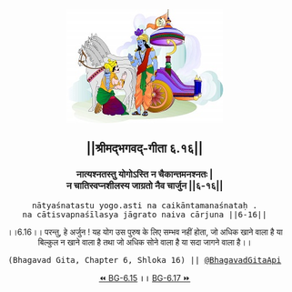 <center><img src="../../asset/BG.png" alt="#API #bhagavadgitaapi #slok #nodejs #js #api #gitaapi #krishna #hinduism #vedic #ISKCON #shreemadbhagavadgita #technology"/>
<h2>||श्रीमद्‍भगवद्‍-गीता ६.१६||</h2>
<h3>नात्यश्नतस्तु योगोऽस्ति न चैकान्तमनश्नतः |<br/>न चातिस्वप्नशीलस्य जाग्रतो नैव चार्जुन ||६-१६||</h3>
<pre>nātyaśnatastu yogo.asti na caikāntamanaśnataḥ .<br/>na cātisvapnaśīlasya jāgrato naiva cārjuna ||6-16||</pre>
<p>।।6.16।। परन्तु, हे अर्जुन ! यह योग उस पुरुष के लिए सम्भव नहीं होता, जो अधिक खाने वाला है या बिल्कुल न खाने वाला है तथा जो अधिक सोने वाला है या सदा जागने वाला है।।</p>
<pre>(Bhagavad Gita, Chapter 6, Shloka 16) || <a href="https://twitter.com/bhagavadgitaapi">@BhagavadGitaApi</a></pre><a href="../../6/15">⏪  BG-6.15</a><b>        ।।        </b><a href="../../6/17">BG-6.17  ⏩</a></center>